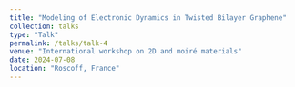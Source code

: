 ```yaml
---
title: "Modeling of Electronic Dynamics in Twisted Bilayer Graphene"
collection: talks
type: "Talk"
permalink: /talks/talk-4
venue: "International workshop on 2D and moiré materials"
date: 2024-07-08
location: "Roscoff, France"
---
```

